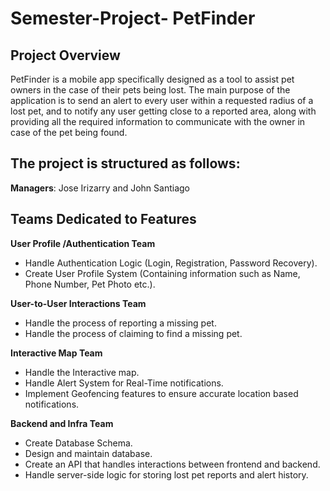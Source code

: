 # Semester-Project- PetFinder

## Project Overview


PetFinder is a mobile app specifically designed as a tool to assist pet owners in the case of their pets being lost. 
The main purpose of the application is to send an alert to every user within a requested radius of a lost pet, and 
to notify any user getting close to a reported area, along with providing all the required information to 
communicate with the owner in case of the pet being found.


## The project is structured as follows:
**Managers**: Jose Irizarry and John Santiago

## Teams Dedicated to Features

**User Profile /Authentication Team**
- Handle Authentication Logic (Login, Registration, Password Recovery).
- Create User Profile System (Containing information such as Name, Phone Number, Pet Photo etc.).

**User-to-User Interactions Team**
- Handle the process of reporting a missing pet.
- Handle the process of claiming to find a missing pet.
   
**Interactive Map Team**
- Handle the Interactive map.
- Handle Alert System for Real-Time notifications.
- Implement Geofencing features to ensure accurate location based notifications.
  
**Backend and Infra Team**
- Create Database Schema.
- Design and maintain database.
- Create an API that handles interactions between frontend and backend.
- Handle server-side logic for storing lost pet reports and alert history. 

